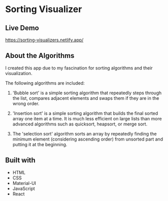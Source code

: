 # Sorting Visualizer

## Live Demo

https://sorting-visualizers.netlify.app/

## About the Algorithms

I created this app due to my fascination for sorting algorithms and their visualization.

The following algorithms are included:

1. 'Bubble sort' is a simple sorting algorithm that repeatedly steps through the list, compares adjacent elements and swaps them if they are in the wrong order.

2. 'Insertion sort' is a simple sorting algorithm that builds the final sorted array one item at a time. It is much less efficient on large lists than more advanced algorithms such as quicksort, heapsort, or merge sort.

3. The 'selection sort' algorithm sorts an array by repeatedly finding the minimum element (considering ascending order) from unsorted part and putting it at the beginning.

## Built with

* HTML
* CSS
* Material-UI
* JavaScript
* React
